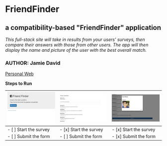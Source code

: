 # FriendFinder
## a compatibility-based "FriendFinder" application

*This full-stack site will take in results from your users' surveys, then compare their answers with those from other users. The app will then display the name and picture of the user with the best overall match.*

### AUTHOR: Jamie David
[Personal Web](http://www.jamiejdavid.com)

**Steps to Run**

![Home page](/images/home.jpg) | ![Survey page](/images/survey.jpg) | ![Result shown](/images/result.jpg)
------------------------------ | ---------------------------------- | -----------------------------------
- [ ] Start the survey         | - [x] Start the survey             | - [x] Start the survey 
- [ ] Submit the form          | - [ ] Submit the form              | - [x] Submit the form